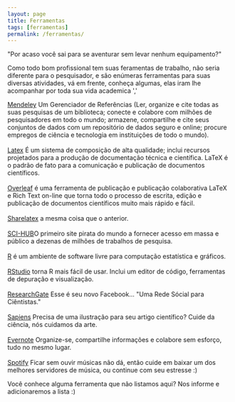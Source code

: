 ```yaml
---
layout: page
title: Ferramentas
tags: [ferramentas]
permalink: /ferramentas/
---
```


<p>
    <cita>
        "Por acaso você sai para se aventurar sem levar nenhum equipamento?"
    </cita>
</p>

<amp-img width="600" height="400" layout="responsive" src="{{ site.url }}/assets/images/lum3n-187468-unsplash.jpg"></amp-img>

<p>
    Como todo bom profissional tem suas feramentas de trabalho, não seria diferente para o pesquisador, e são enúmeras ferramentas para suas diversas atividades, vá em frente, conheça algumas, elas iram lhe acompanhar por toda sua vida academica ','
</p>

<p>
    <a title="Mendeley" href="mendeley.com" target="_blank">Mendeley</a> Um Gerenciador de Referências (Ler, organize e cite todas as suas pesquisas de um biblioteca; conecte e colabore com milhões de pesquisadores em todo o mundo; armazene, compartilhe e cite seus conjuntos de dados com um repositório de dados seguro e online; procure empregos de ciência e tecnologia em instituições de todo o mundo).<br><br>
    <a title="Latex" href="https://www.latex-project.org/" target="_blank">Latex</a> É um sistema de composição de alta qualidade; inclui recursos projetados para a produção de documentação técnica e científica. LaTeX é o padrão de fato para a comunicação e publicação de documentos científicos.<br><br>
    <a title="Overleaf" href="overleaf.com" target="_blank">Overleaf</a> é uma ferramenta de publicação e publicação colaborativa LaTeX e Rich Text on-line que torna todo o processo de escrita, edição e publicação de documentos científicos muito mais rápido e fácil.<br><br>
    <a title="Sharelatex" href="sharelatex.com" target="_blank">Sharelatex</a> a mesma coisa que o anterior.<br><br>
    <a title="SCI-HUB" href="http://sci-hub.tw/" target="_blank">SCI-HUB</a>O primeiro site pirata do mundo a fornecer acesso em massa e público a dezenas de milhões de trabalhos de pesquisa.<br><br>
    <a title="R" href="https://www.r-project.org/" target="_blank">R</a> é um ambiente de software livre para computação estatística e gráficos. <br><br>
    <a title="RStudio" href="https://www.rstudio.com/" target="_blank">RStudio</a> torna R mais fácil de usar. Inclui um editor de código, ferramentas de depuração e visualização.<br><br>
    <a title="ResearchGate" href="https://www.researchgate.net/" target="_blank">ResearchGate</a> Esse é seu novo Facebook... "Uma Rede Sócial para Ciêntistas."<br><br>
    <a title="Sapiens" href="https://www.sapiens.art.br/" target="_blank">Sapiens</a> Precisa de uma ilustração para seu artigo científico? Cuide da ciência, nós cuidamos da arte.<br><br>
    <a title="Evernote" href="https://www.evernote.com" target="_blank">Evernote</a> Organize-se, compartilhe informações e colabore sem esforço, tudo no mesmo lugar.<br><br>
    <a title="Spotify" href="https://www.spotify.com/br/" target="_blank">Spotify</a> Ficar sem ouvir músicas não dá, então cuide em baixar um dos melhores servidores de música, ou continue com seu estresse :)<br>
</p>

<p>
    Você conhece alguma ferramenta que não listamos aqui? Nos informe e adicionaremos a lista :)
</p>
